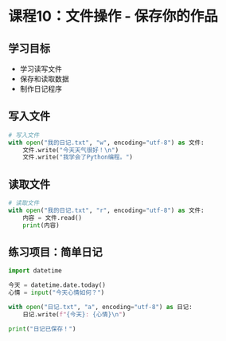 # 课程10：文件操作 - 保存你的作品

## 学习目标
- 学习读写文件
- 保存和读取数据
- 制作日记程序

## 写入文件
```python
# 写入文件
with open("我的日记.txt", "w", encoding="utf-8") as 文件:
    文件.write("今天天气很好！\n")
    文件.write("我学会了Python编程。")
```

## 读取文件
```python
# 读取文件
with open("我的日记.txt", "r", encoding="utf-8") as 文件:
    内容 = 文件.read()
    print(内容)
```

## 练习项目：简单日记
```python
import datetime

今天 = datetime.date.today()
心情 = input("今天心情如何？")

with open("日记.txt", "a", encoding="utf-8") as 日记:
    日记.write(f"{今天}: {心情}\n")

print("日记已保存！")
```
